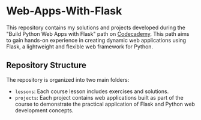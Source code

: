 # Web-Apps-With-Flask
This repository contains my solutions and projects developed during the "Build Python Web Apps with Flask" path on [Codecademy](https://www.codecademy.com/enrolled/paths/build-python-web-apps-flask). This path aims to gain hands-on experience in creating dynamic web applications using Flask, a lightweight and flexible web framework for Python. 

## Repository Structure

The repository is organized into two main folders:

- `lessons`: Each course lesson includes exercises and solutions.
- `projects`: Each project contains web applications built as part of the course to demonstrate the practical application of Flask and Python web development concepts. 

